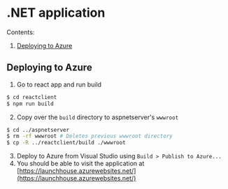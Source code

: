 # .NET application

Contents:

1. [Deploying to Azure](#deploying-to-azure)

## Deploying to Azure

1. Go to react app and run build

```bash
$ cd reactclient
$ npm run build
```

2. Copy over the `build` directory to aspnetserver's `wwwroot`

```bash
$ cd ../aspnetserver
$ rm -rf wwwroot # Deletes previous wwwroot directory
$ cp -R ../reactclient/build ./wwwroot
```

3. Deploy to Azure from Visual Studio using `Build > Publish to Azure...`
4. You should be able to visit the application at [https://launchhouse.azurewebsites.net/](https://launchhouse.azurewebsites.net/)